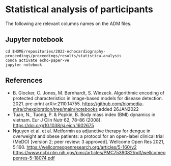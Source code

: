 # Statistical analysis of participants
The following are relevant columns names on the ADM files.

## Jupyter notebook
``` 
cd $HOME/repositories/2022-echocardiography-proceedings/proceedings/results/statistica-analysis
conda activate echo-paper-ve
jupyter notebook
```

## References  
* B. Glocker, C. Jones, M. Bernhardt, S. Winzeck. Algorithmic encoding of protected characteristics in image-based models for disease detection. 2021. pre-print arXiv:2110.14755. https://github.com/biomedia-mira/chexploration/tree/main/notebooks added 26JAN2022
* Tuan, N., Tuong, P. & Popkin, B. Body mass index (BMI) dynamics in vietnam. Eur J Clin Nutr 62, 78–86 (2008). https://doi.org/10.1038/sj.ejcn.1602675
* Nguyen  et al.  et al. Metformin as adjunctive therapy for dengue in overweight and obese patients: a protocol for an open-label clinical trial (MeDO) [version 2; peer review: 3 approved]. Wellcome Open Res 2021, 5:160. https://wellcomeopenresearch.org/articles/5-160/v2 https://www.ncbi.nlm.nih.gov/pmc/articles/PMC7539082/pdf/wellcomeopenres-5-18074.pdf 
